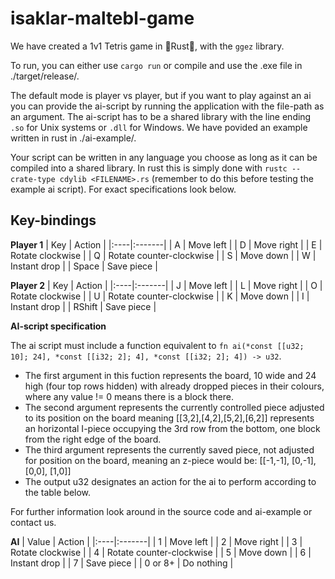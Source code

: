 # isaklar-maltebl-game

We have created a 1v1 Tetris game in 🦀Rust🦀, with the `ggez` library.

To run, you can either use `cargo run` or compile and use the .exe file in ./target/release/. 

The default mode is player vs player, but if you want to play against an ai you can provide the ai-script by running the application with the file-path as an argument.
The ai-script has to be a shared library with the line ending `.so` for Unix systems or `.dll` for Windows. We have povided an example written in rust in ./ai-example/. 

Your script can be written in any language you choose as long as it can be compiled into a shared library. In rust this is simply done with `rustc --crate-type cdylib <FILENAME>.rs` (remember to do this before testing the example ai script). For exact specifications look below.


## Key-bindings
**Player 1**
| Key | Action |
|:----|:-------|
| A | Move left |
| D | Move right |
| E | Rotate clockwise |
| Q | Rotate counter-clockwise |
| S | Move down |
| W | Instant drop |
| Space | Save piece |

**Player 2**
| Key | Action |
|:----|:-------|
| J | Move left |
| L | Move right |
| O | Rotate clockwise |
| U | Rotate counter-clockwise |
| K | Move down |
| I | Instant drop |
| RShift | Save piece |

**AI-script specification**

The ai script must include a function equivalent to `fn ai(*const [[u32; 10]; 24], *const [[i32; 2]; 4], *const [[i32; 2]; 4]) -> u32`. 
- The first argument in this fuction represents the board, 10 wide and 24 high (four top rows hidden) with already dropped pieces in their colours, where any value != 0 means there is a block there. 
- The second argument represents the currently controlled piece adjusted to its position on the board meaning [[3,2],[4,2],[5,2],[6,2]] represents an horizontal I-piece occupying the 3rd row from the bottom, one block from the right edge of the board. 
- The third argument represents the currently saved piece, not adjusted for position on the board, meaning an z-piece would be: [[-1,-1], [0,-1], [0,0], [1,0]]
- The output u32 designates an action for the ai to perform according to the table below.

For further information look around in the source code and ai-example or contact us.

**AI**
| Value | Action |
|:----|:-------|
| 1 | Move left |
| 2 | Move right |
| 3 | Rotate clockwise |
| 4 | Rotate counter-clockwise |
| 5 | Move down |
| 6 | Instant drop |
| 7 | Save piece |
| 0 or 8+ | Do nothing |
